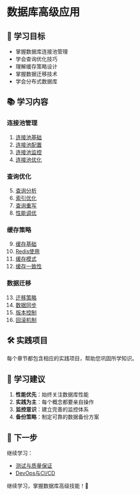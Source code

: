 # 数据库高级应用

## 🎯 学习目标

- 掌握数据库连接池管理
- 学会查询优化技巧
- 理解缓存策略设计
- 掌握数据迁移技术
- 学会分布式数据库

## 📚 学习内容

### 连接池管理

1. [连接池基础](./connection-pooling-basics.md)
2. [连接池配置](./connection-pool-config.md)
3. [连接池监控](./connection-pool-monitoring.md)
4. [连接池优化](./connection-pool-optimization.md)

### 查询优化

5. [查询分析](./query-analysis.md)
6. [索引优化](./index-optimization.md)
7. [查询重写](./query-rewriting.md)
8. [性能调优](./performance-tuning.md)

### 缓存策略

9. [缓存基础](./caching-basics.md)
10. [Redis使用](./redis-usage.md)
11. [缓存模式](./caching-patterns.md)
12. [缓存一致性](./cache-consistency.md)

### 数据迁移

13. [迁移策略](./migration-strategies.md)
14. [数据同步](./data-synchronization.md)
15. [版本控制](./version-control.md)
16. [回滚机制](./rollback-mechanisms.md)

## 🛠️ 实践项目

每个章节都包含相应的实践项目，帮助您巩固所学知识。

## 📝 学习建议

1. **性能优先**：始终关注数据库性能
2. **实践为主**：每个概念都要亲自操作
3. **监控意识**：建立完善的监控体系
4. **备份策略**：制定可靠的数据备份方案

## 🔗 下一步

继续学习：

- [测试与质量保证](../testing/README.md)
- [DevOps与CI/CD](../devops/README.md)

继续学习，掌握数据库高级技能！🚀
